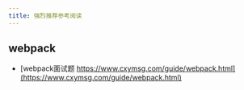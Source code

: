 ```yaml
---
title: 强烈推荐参考阅读
--- 
```


## webpack

- [webpack面试题 https://www.cxymsg.com/guide/webpack.html](https://www.cxymsg.com/guide/webpack.html)
